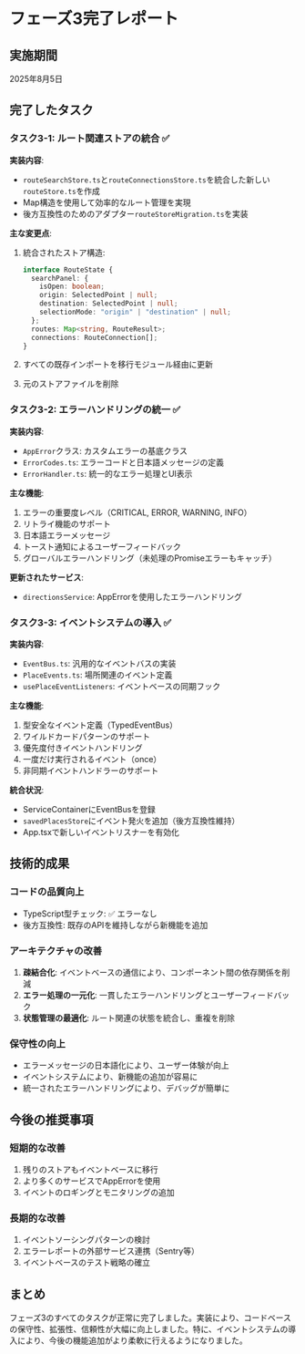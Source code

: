 # フェーズ3完了レポート

## 実施期間

2025年8月5日

## 完了したタスク

### タスク3-1: ルート関連ストアの統合 ✅

**実装内容**:

- `routeSearchStore.ts`と`routeConnectionsStore.ts`を統合した新しい`routeStore.ts`を作成
- Map構造を使用して効率的なルート管理を実現
- 後方互換性のためのアダプター`routeStoreMigration.ts`を実装

**主な変更点**:

1. 統合されたストア構造:

   ```typescript
   interface RouteState {
     searchPanel: {
       isOpen: boolean;
       origin: SelectedPoint | null;
       destination: SelectedPoint | null;
       selectionMode: "origin" | "destination" | null;
     };
     routes: Map<string, RouteResult>;
     connections: RouteConnection[];
   }
   ```

2. すべての既存インポートを移行モジュール経由に更新
3. 元のストアファイルを削除

### タスク3-2: エラーハンドリングの統一 ✅

**実装内容**:

- `AppError`クラス: カスタムエラーの基底クラス
- `ErrorCodes.ts`: エラーコードと日本語メッセージの定義
- `ErrorHandler.ts`: 統一的なエラー処理とUI表示

**主な機能**:

1. エラーの重要度レベル（CRITICAL, ERROR, WARNING, INFO）
2. リトライ機能のサポート
3. 日本語エラーメッセージ
4. トースト通知によるユーザーフィードバック
5. グローバルエラーハンドリング（未処理のPromiseエラーもキャッチ）

**更新されたサービス**:

- `directionsService`: AppErrorを使用したエラーハンドリング

### タスク3-3: イベントシステムの導入 ✅

**実装内容**:

- `EventBus.ts`: 汎用的なイベントバスの実装
- `PlaceEvents.ts`: 場所関連のイベント定義
- `usePlaceEventListeners`: イベントベースの同期フック

**主な機能**:

1. 型安全なイベント定義（TypedEventBus）
2. ワイルドカードパターンのサポート
3. 優先度付きイベントハンドリング
4. 一度だけ実行されるイベント（once）
5. 非同期イベントハンドラーのサポート

**統合状況**:

- ServiceContainerにEventBusを登録
- `savedPlacesStore`にイベント発火を追加（後方互換性維持）
- App.tsxで新しいイベントリスナーを有効化

## 技術的成果

### コードの品質向上

- TypeScript型チェック: ✅ エラーなし
- 後方互換性: 既存のAPIを維持しながら新機能を追加

### アーキテクチャの改善

1. **疎結合化**: イベントベースの通信により、コンポーネント間の依存関係を削減
2. **エラー処理の一元化**: 一貫したエラーハンドリングとユーザーフィードバック
3. **状態管理の最適化**: ルート関連の状態を統合し、重複を削除

### 保守性の向上

- エラーメッセージの日本語化により、ユーザー体験が向上
- イベントシステムにより、新機能の追加が容易に
- 統一されたエラーハンドリングにより、デバッグが簡単に

## 今後の推奨事項

### 短期的な改善

1. 残りのストアもイベントベースに移行
2. より多くのサービスでAppErrorを使用
3. イベントのロギングとモニタリングの追加

### 長期的な改善

1. イベントソーシングパターンの検討
2. エラーレポートの外部サービス連携（Sentry等）
3. イベントベースのテスト戦略の確立

## まとめ

フェーズ3のすべてのタスクが正常に完了しました。実装により、コードベースの保守性、拡張性、信頼性が大幅に向上しました。特に、イベントシステムの導入により、今後の機能追加がより柔軟に行えるようになりました。
